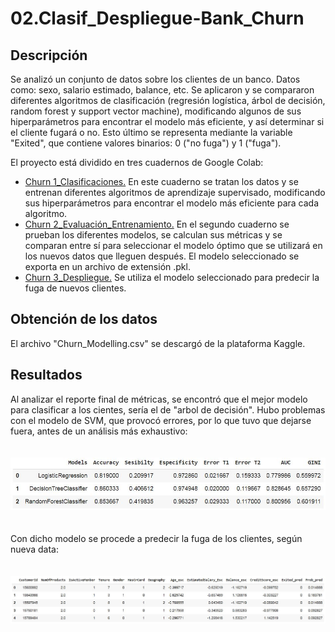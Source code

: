# 02.Clasif_Despliegue-Bank_Churn

## Descripción

Se analizó un conjunto de datos sobre los clientes de un banco. Datos como: sexo, salario estimado, balance, etc. Se aplicaron y se compararon diferentes algoritmos de clasificación (regresión logística, árbol de decisión, random forest y support vector machine), modificando algunos de sus hiperparámetros para encontrar el modelo más eficiente, y así determinar si el cliente fugará o no. Esto último se representa mediante la variable "Exited", que contiene valores binarios: 0 ("no fuga") y 1 ("fuga").

El proyecto está dividido en tres cuadernos de Google Colab:

* [Churn 1_Clasificaciones.](https://github.com/big-gio/02.Clasif_Despliegue-Bank_Churn/blob/main/Churn_1_Clasificaciones.ipynb) En este cuaderno se tratan los datos y se entrenan diferentes algoritmos de aprendizaje supervisado, modificando sus hiperparámetros para encontrar el modelo más eficiente para cada algoritmo.
* [Churn 2_Evaluación_Entrenamiento.](https://github.com/big-gio/02.Clasif_Despliegue-Bank_Churn/blob/main/Churn_2_Evaluaci%C3%B3n_Entrenamiento.ipynb) En el segundo cuaderno se prueban los diferentes modelos, se calculan sus métricas y se comparan entre sí para seleccionar el modelo óptimo que se utilizará en los nuevos datos que lleguen después. El modelo seleccionado se exporta en un archivo de extensión .pkl.
* [Churn 3_Despliegue.](https://github.com/big-gio/02.Clasif_Despliegue-Bank_Churn/blob/main/Churn_3_Despliegue.ipynb) Se utiliza el modelo seleccionado para predecir la fuga de nuevos clientes.

## Obtención de los datos

El archivo "Churn_Modelling.csv" se descargó de la plataforma Kaggle.

## Resultados

Al analizar el reporte final de métricas, se encontró que el mejor modelo para clasificar a los cientes, sería el de "arbol de decisión". Hubo problemas con el modelo de SVM, que provocó errores, por lo que tuvo que dejarse fuera, antes de un análisis más exhaustivo:
<br>
<br>
<br>
![Portada_Churn_Clasif](https://github.com/big-gio/02.Clasif_Despliegue-Bank_Churn/blob/main/Archivos/Portada_Churn_Clasif.JPG)
<br>
<br>
<br>
Con dicho modelo se procede a predecir la fuga de los clientes, según nueva data:
<br>
<br>
<br>
![Portada_Churn_Clasif2](https://github.com/big-gio/02.Clasif_Despliegue-Bank_Churn/blob/main/Archivos/Portada_Churn_Clasif2.JPG)
